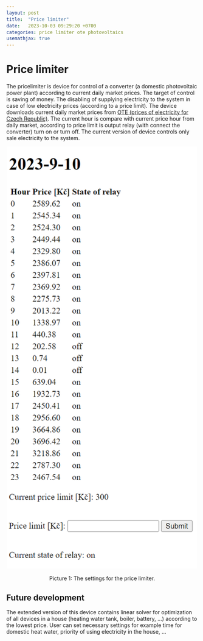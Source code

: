 ```yaml
---
layout: post
title:  "Price limiter"
date:   2023-10-03 09:29:20 +0700
categories: price limiter ote photovoltaics
usemathjax: true
---
```


# Price limiter

The pricelimiter is device for control of a converter (a domestic photovoltaic power plant) according to current daily market prices. The target of control is saving of money. The disabling of supplying electricity to the system in case of low electricity prices (according to a price limit). The device downloads current daily market prices from [OTE (prices of electricity for Czech Republic)](https://www.ote-cr.cz/cs/kratkodobe-trhy/elektrina/denni-trh). The current hour is compare with current price hour from daily market, according to price limit is output relay (with connect the converter) turn on or turn off. The current version of device controls only sale electricity to the system.

<p align="center">
<img src="assets/posts/price-limiter/screenshot-pricelimiter.png" width="500px" alt="The settings for the price limiter.">
</p>
<p align="center">
Picture 1: The settings for the price limiter.
</p>

## Future development

The extended version of this device contains linear solver for optimization of all devices in a house (heating water tank, boiler, battery, …) according to the lowest price. User can set necessary settings for example time for domestic heat water, priority of using electricity in the house, …



